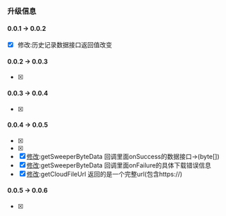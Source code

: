 ### 升级信息

#### 0.0.1 ->  0.0.2

* [x]   修改:历史记录数据接口返回值改变

#### 0.0.2 -> 0.0.3

* [x] [fixbug]:解决了onDpUpdate()重复回调的问题

#### 0.0.3 -> 0.0.4

* [x] [新增]:数据通道直接返回byte[]

#### 0.0.4 -> 0.0.5

* [x]  [新增]:删除历史接口
* [x]  [新增]:查询当前地图和路径path接口
* [x]  [修改]:getSweeperByteData 回调里面onSuccess的数据接口->(byte[])
* [x]  [修改]:getSweeperByteData 回调里面onFailure的具体下载错误信息
* [x]  [修改]:getCloudFileUrl 返回的是一个完整url(包含https://)

#### 0.0.5 -> 0.0.6
* [x]  [修改]:清扫历史记录,会根据所属家庭的纬度区分，共享的设备暂时不支持查看历史记录



